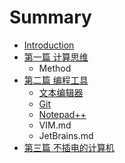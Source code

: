 # Summary

* [Introduction](README.md)
* [第一篇 计算思维](chapter1.md)
   * Method
* [第二篇 编程工具](chapter2.md)
   * [文本编辑器](text-editor.md)
   * [Git](git.md)
   * [Notepad++](notepadplusplus.md)
   * VIM.md
   * JetBrains.md
* [第三篇 不插电的计算机](chapter3.md)

